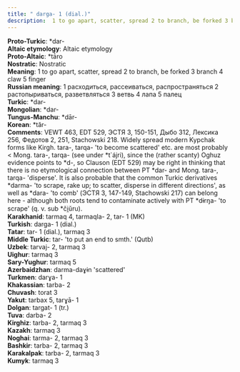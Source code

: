 ```yaml
---
title: " darga- 1 (dial.)"
description:  1 to go apart, scatter, spread 2 to branch, be forked 3 branch 4 claw 5 finger
---
```


<strong>Proto-Turkic</strong>:  *dar-<br>
<strong>Altaic etymology</strong>:  Altaic etymology<br>
<strong> Proto-Altaic</strong>:  *tā̀ro<br>
<strong>Nostratic</strong>:  Nostratic<br>
<strong>Meaning</strong>:  1 to go apart, scatter, spread 2 to branch, be forked 3 branch 4 claw 5 finger<br>
<strong>Russian meaning</strong>:  1 расходиться, рассеиваться, распространяться 2 растопыриваться, разветвляться 3 ветвь 4 лапа 5 палец<br>
<strong>Turkic</strong>:  *dar-<br>
<strong>Mongolian</strong>:  *dar-<br>
<strong>Tungus-Manchu</strong>:  *dār-<br>
<strong>Korean</strong>:  *tăr-<br>
<strong>Comments</strong>:  VEWT 463, EDT 529, ЭСТЯ 3, 150-151, Дыбо 312, Лексика 256, Федотов 2, 251, Stachowski 218. Widely spread modern Kypchak forms like Kirgh. tara-, tarqa- 'to become scattered' etc. are most probably < Mong. tara-, tarqa- (see under *t`ájri), since the (rather scanty) Oghuz evidence points to *d-, so Clauson (EDT 529) may be right in thinking that there is no etymological connection between PT *dar- and Mong. tara-, tarqa- 'disperse'. It is also probable that the common Turkic derivatives *darma- 'to scrape, rake up; to scatter, disperse in different directions', as well as *dara- 'to comb' (ЭСТЯ 3, 147-149, Stachowski 217) can belong here - although both roots tend to contaminate actively with PT *dɨrŋa- 'to scrape' (q. v. sub *či̯ŭru).<br>
<strong>Karakhanid</strong>:  tarmaq 4, tarmaqla- 2, tar- 1 (MK)<br>
<strong>Turkish</strong>:  darga- 1 (dial.)<br>
<strong>Tatar</strong>:  tar- 1 (dial.), tarmaq 3<br>
<strong>Middle Turkic</strong>:  tar- 'to put an end to smth.' (Qutb)<br>
<strong>Uzbek</strong>:  tarvaj- 2, tarmaq 3<br>
<strong>Uighur</strong>:  tarmaq 3<br>
<strong>Sary-Yughur</strong>:  tarmaq 5<br>
<strong>Azerbaidzhan</strong>:  darma-daɣɨn 'scattered'<br>
<strong>Turkmen</strong>:  darɣa- 1<br>
<strong>Khakassian</strong>:  tarba- 2<br>
<strong>Chuvash</strong>:  torat 3<br>
<strong>Yakut</strong>:  tarbax 5, tarɣā- 1<br>
<strong>Dolgan</strong>:  targat- 1 (tr.)<br>
<strong>Tuva</strong>:  darba- 2<br>
<strong>Kirghiz</strong>:  tarba- 2, tarmaq 3<br>
<strong>Kazakh</strong>:  tarmaq 3<br>
<strong>Noghai</strong>:  tarma- 2, tarmaq 3<br>
<strong>Bashkir</strong>:  tarba- 2, tarmaq 3<br>
<strong>Karakalpak</strong>:  tarba- 2, tarmaq 3<br>
<strong>Kumyk</strong>:  tarmaq 3<br>


